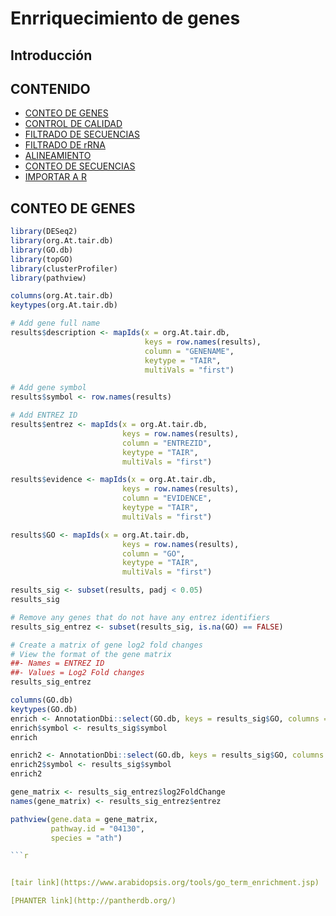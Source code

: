 Enrriquecimiento de genes
================

## Introducción



## CONTENIDO

- [CONTEO DE GENES](#conteo-de-genes)
- [CONTROL DE CALIDAD](#control-de-calidad)
- [FILTRADO DE SECUENCIAS](#filtrado-de-secuencias)
- [FILTRADO DE rRNA](#filtrado-de-rrna)
- [ALINEAMIENTO](#alineamiento)
- [CONTEO DE SECUENCIAS](#conteo-de-secuencias)
- [IMPORTAR A R](#importar-a-r)

## CONTEO DE GENES
 
 ``` r
library(DESeq2)
library(org.At.tair.db)
library(GO.db)
library(topGO)
library(clusterProfiler)
library(pathview)
```


``` r
columns(org.At.tair.db)
keytypes(org.At.tair.db)
```


```r
# Add gene full name
results$description <- mapIds(x = org.At.tair.db,
                              keys = row.names(results),
                              column = "GENENAME",
                              keytype = "TAIR",
                              multiVals = "first")

# Add gene symbol
results$symbol <- row.names(results)

# Add ENTREZ ID
results$entrez <- mapIds(x = org.At.tair.db,
                         keys = row.names(results),
                         column = "ENTREZID",
                         keytype = "TAIR",
                         multiVals = "first")

results$evidence <- mapIds(x = org.At.tair.db,
                         keys = row.names(results),
                         column = "EVIDENCE",
                         keytype = "TAIR",
                         multiVals = "first")

results$GO <- mapIds(x = org.At.tair.db,
                         keys = row.names(results),
                         column = "GO",
                         keytype = "TAIR",
                         multiVals = "first")
```

```r
results_sig <- subset(results, padj < 0.05)
results_sig
```

   
```r
# Remove any genes that do not have any entrez identifiers
results_sig_entrez <- subset(results_sig, is.na(GO) == FALSE)

# Create a matrix of gene log2 fold changes
# View the format of the gene matrix
##- Names = ENTREZ ID
##- Values = Log2 Fold changes
results_sig_entrez
```

```r
columns(GO.db)
keytypes(GO.db)
enrich <- AnnotationDbi::select(GO.db, keys = results_sig$GO, columns = c('TERM', 'ONTOLOGY'), keytypes = 'GO')
enrich$symbol <- results_sig$symbol
enrich
```

    
```r
enrich2 <- AnnotationDbi::select(GO.db, keys = results_sig$GO, columns = 'DEFINITION', keytypes = 'GO')
enrich2$symbol <- results_sig$symbol
enrich2
```
```r
gene_matrix <- results_sig_entrez$log2FoldChange
names(gene_matrix) <- results_sig_entrez$entrez
```

```r
pathview(gene.data = gene_matrix, 
         pathway.id = "04130", 
         species = "ath")

```r


[tair link](https://www.arabidopsis.org/tools/go_term_enrichment.jsp)

[PHANTER link](http://pantherdb.org/)
